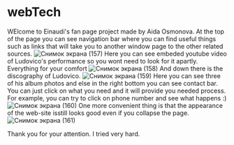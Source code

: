 # webTech

WElcome to Einaudi's fan page project made by Aida Osmonova.
At the top of the page you can see navigation bar where you can find useful things such as links that will take you to another window page to the other related sources.
![Снимок экрана (157)](https://user-images.githubusercontent.com/73512902/141699424-384db330-1cf5-4036-b341-0b55e3d7e1e4.png)
Here you can see embeded youtube video of Ludovico's performance so you wont need to look for it apartly. Everything for your comfort
![Снимок экрана (158)](https://user-images.githubusercontent.com/73512902/141699423-b08e905b-774e-48dc-800a-c968da29b812.png)
And down there is the discography of Ludovico.
![Снимок экрана (159)](https://user-images.githubusercontent.com/73512902/141699404-a38655cb-baf5-47dd-8c3c-824a04f850fc.png)
Here you can see three of his album photos and else in the right bottom you can see contact bar. You can just click on what you need and it will provide you needed process. For example, you can try to click on phone number and see what happens :)
![Снимок экрана (160)](https://user-images.githubusercontent.com/73512902/141699398-483be16f-b272-4cf0-a254-614afa284a3f.png)
One more convenient thing is that the appearance of the web-site isstill looks good even if you collapse the page.
![Снимок экрана (161)](https://user-images.githubusercontent.com/73512902/141699394-9f411930-b7c3-4c57-8a04-1b08096fe0a1.png)

Thank you for your attention. I tried very hard.
